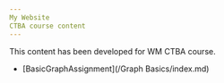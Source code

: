 ```yaml
---
My Website
CTBA course content
---
```


This content has been developed for WM CTBA course.
- [BasicGraphAssignment](/Graph Basics/index.md)
